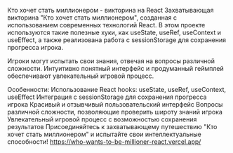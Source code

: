 Кто хочет стать миллионером - викторина на React
Захватывающая викторина "Кто хочет стать миллионером", созданная с использованием современных технологий React. 
В этом проекте используются такие полезные хуки, как useState, useRef, useContext и useEffect, а также реализована работа с sessionStorage для сохранения прогресса игрока.

Игроки могут испытать свои знания, отвечая на вопросы различной сложности. 
Интуитивно понятный интерфейс и продуманный геймплей обеспечивают увлекательный игровой процесс. 

Особенности:
Использование React hooks: useState, useRef, useContext, useEffect
Интеграция с sessionStorage для сохранения прогресса игрока
Красивый и отзывчивый пользовательский интерфейс
Вопросы различной сложности, позволяющие проверить широту знаний игрока
Увлекательный игровой процесс с возможностью сохранения результатов
Присоединяйтесь к захватывающему путешествию "Кто хочет стать миллионером" и испытайте свои интеллектуальные способности!
https://who-wants-to-be-millioner-react.vercel.app/
